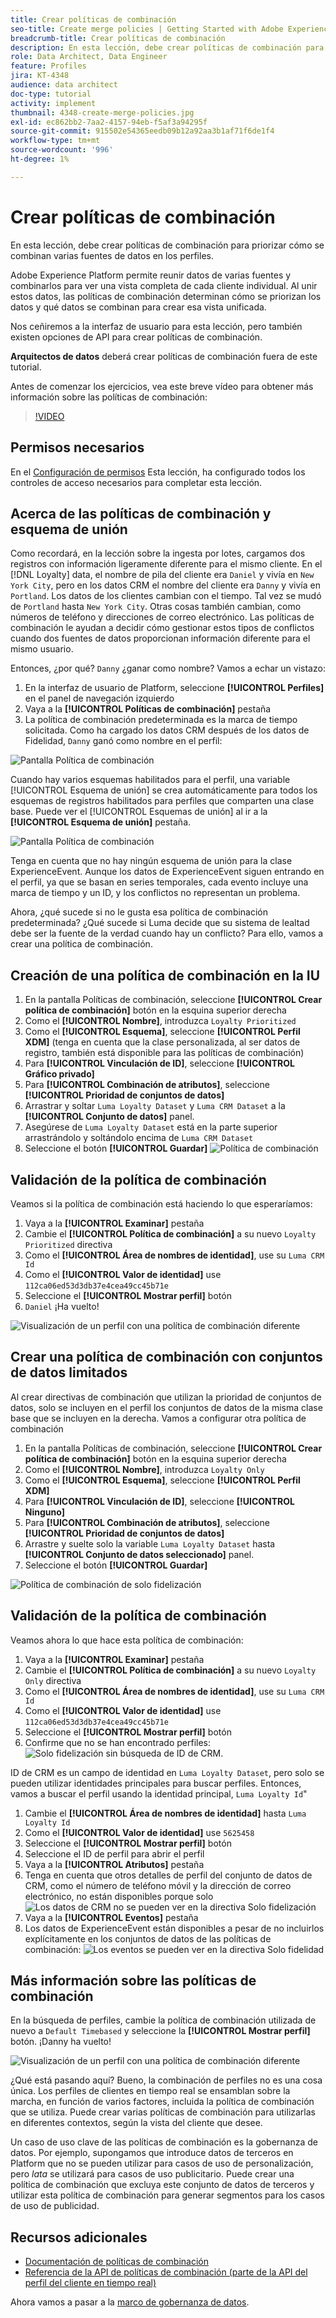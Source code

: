 ```yaml
---
title: Crear políticas de combinación
seo-title: Create merge policies | Getting Started with Adobe Experience Platform for Data Architects and Data Engineers
breadcrumb-title: Crear políticas de combinación
description: En esta lección, debe crear políticas de combinación para determinar cómo se combinan los datos en los perfiles.
role: Data Architect, Data Engineer
feature: Profiles
jira: KT-4348
audience: data architect
doc-type: tutorial
activity: implement
thumbnail: 4348-create-merge-policies.jpg
exl-id: ec862bb2-7aa2-4157-94eb-f5af3a94295f
source-git-commit: 915502e54365eedb09b12a92aa3b1af71f6de1f4
workflow-type: tm+mt
source-wordcount: '996'
ht-degree: 1%

---
```


# Crear políticas de combinación

<!--20 min-->

En esta lección, debe crear políticas de combinación para priorizar cómo se combinan varias fuentes de datos en los perfiles.

Adobe Experience Platform permite reunir datos de varias fuentes y combinarlos para ver una vista completa de cada cliente individual. Al unir estos datos, las políticas de combinación determinan cómo se priorizan los datos y qué datos se combinan para crear esa vista unificada.

Nos ceñiremos a la interfaz de usuario para esta lección, pero también existen opciones de API para crear políticas de combinación.

**Arquitectos de datos** deberá crear políticas de combinación fuera de este tutorial.

Antes de comenzar los ejercicios, vea este breve vídeo para obtener más información sobre las políticas de combinación:
>[!VIDEO](https://video.tv.adobe.com/v/330433?learn=on)

## Permisos necesarios

En el [Configuración de permisos](configure-permissions.md) Esta lección, ha configurado todos los controles de acceso necesarios para completar esta lección.

<!--* Permission items **[!UICONTROL Profile Management]** > **[!UICONTROL View Merge Policies]** and **[!UICONTROL Manage Merge Policies]**
* Permission item **[!UICONTROL Profile Management]** > **[!UICONTROL View Profiles]** and **[!UICONTROL Manage Profiles]**
* Permission item **[!UICONTROL Sandboxes]** > `Luma Tutorial`
* User-role access to the `Luma Tutorial Platform` product profile
-->

## Acerca de las políticas de combinación y esquema de unión

Como recordará, en la lección sobre la ingesta por lotes, cargamos dos registros con información ligeramente diferente para el mismo cliente. En el [!DNL Loyalty] data, el nombre de pila del cliente era `Daniel` y vivía en `New York City`, pero en los datos CRM el nombre del cliente era `Danny` y vivía en `Portland`. Los datos de los clientes cambian con el tiempo. Tal vez se mudó de `Portland` hasta `New York City`. Otras cosas también cambian, como números de teléfono y direcciones de correo electrónico. Las políticas de combinación le ayudan a decidir cómo gestionar estos tipos de conflictos cuando dos fuentes de datos proporcionan información diferente para el mismo usuario.

Entonces, ¿por qué? `Danny` ¿ganar como nombre? Vamos a echar un vistazo:

1. En la interfaz de usuario de Platform, seleccione **[!UICONTROL Perfiles]** en el panel de navegación izquierdo
1. Vaya a la **[!UICONTROL Políticas de combinación]** pestaña
1. La política de combinación predeterminada es la marca de tiempo solicitada. Como ha cargado los datos CRM después de los datos de Fidelidad, `Danny` ganó como nombre en el perfil:

![Pantalla Política de combinación](assets/mergepolicies-default.png)

Cuando hay varios esquemas habilitados para el perfil, una variable [!UICONTROL Esquema de unión] se crea automáticamente para todos los esquemas de registros habilitados para perfiles que comparten una clase base. Puede ver el [!UICONTROL Esquemas de unión] al ir a la **[!UICONTROL Esquema de unión]** pestaña.

![Pantalla Política de combinación](assets/mergepolicies-unionSchema.png)

Tenga en cuenta que no hay ningún esquema de unión para la clase ExperienceEvent. Aunque los datos de ExperienceEvent siguen entrando en el perfil, ya que se basan en series temporales, cada evento incluye una marca de tiempo y un ID, y los conflictos no representan un problema.

Ahora, ¿qué sucede si no le gusta esa política de combinación predeterminada? ¿Qué sucede si Luma decide que su sistema de lealtad debe ser la fuente de la verdad cuando hay un conflicto? Para ello, vamos a crear una política de combinación.

## Creación de una política de combinación en la IU

1. En la pantalla Políticas de combinación, seleccione **[!UICONTROL Crear política de combinación]** botón en la esquina superior derecha
1. Como el **[!UICONTROL Nombre]**, introduzca `Loyalty Prioritized`
1. Como el **[!UICONTROL Esquema]**, seleccione **[!UICONTROL Perfil XDM]** (tenga en cuenta que la clase personalizada, al ser datos de registro, también está disponible para las políticas de combinación)
1. Para **[!UICONTROL Vinculación de ID]**, seleccione **[!UICONTROL Gráfico privado]**
1. Para **[!UICONTROL Combinación de atributos]**, seleccione **[!UICONTROL Prioridad de conjuntos de datos]**
1. Arrastrar y soltar `Luma Loyalty Dataset` y `Luma CRM Dataset` a la **[!UICONTROL Conjunto de datos]** panel.
1. Asegúrese de `Luma Loyalty Dataset` está en la parte superior arrastrándolo y soltándolo encima de `Luma CRM Dataset`
1. Seleccione el botón **[!UICONTROL Guardar]**
   <!--do i need to explain Private Graph? Is that GA?-->
   ![Política de combinación](assets/mergepolicies-newPolicy.png)

## Validación de la política de combinación

Veamos si la política de combinación está haciendo lo que esperaríamos:

1. Vaya a la **[!UICONTROL Examinar]** pestaña
1. Cambie el **[!UICONTROL Política de combinación]** a su nuevo `Loyalty Prioritized` directiva
1. Como el **[!UICONTROL Área de nombres de identidad]**, use su `Luma CRM Id`
1. Como el **[!UICONTROL Valor de identidad]** use `112ca06ed53d3db37e4cea49cc45b71e`
1. Seleccione el **[!UICONTROL Mostrar perfil]** botón
1. `Daniel` ¡Ha vuelto!

![Visualización de un perfil con una política de combinación diferente](assets/mergepolicies-lookupProfileWithMergePolicy.png)

## Crear una política de combinación con conjuntos de datos limitados

Al crear directivas de combinación que utilizan la prioridad de conjuntos de datos, solo se incluyen en el perfil los conjuntos de datos de la misma clase base que se incluyen en la derecha. Vamos a configurar otra política de combinación

1. En la pantalla Políticas de combinación, seleccione **[!UICONTROL Crear política de combinación]** botón en la esquina superior derecha
1. Como el **[!UICONTROL Nombre]**, introduzca  `Loyalty Only`
1. Como el **[!UICONTROL Esquema]**, seleccione **[!UICONTROL Perfil XDM]**
1. Para **[!UICONTROL Vinculación de ID]**, seleccione **[!UICONTROL Ninguno]**
1. Para **[!UICONTROL Combinación de atributos]**, seleccione **[!UICONTROL Prioridad de conjuntos de datos]**
1. Arrastre y suelte solo la variable `Luma Loyalty Dataset` hasta **[!UICONTROL Conjunto de datos seleccionado]** panel.
1. Seleccione el botón **[!UICONTROL Guardar]**

![Política de combinación de solo fidelización](assets/mergepolicies-loyaltyOnly.png)

## Validación de la política de combinación

Veamos ahora lo que hace esta política de combinación:

1. Vaya a la **[!UICONTROL Examinar]** pestaña
1. Cambie el **[!UICONTROL Política de combinación]** a su nuevo `Loyalty Only` directiva
1. Como el **[!UICONTROL Área de nombres de identidad]**, use su `Luma CRM Id`
1. Como el **[!UICONTROL Valor de identidad]** use `112ca06ed53d3db37e4cea49cc45b71e`
1. Seleccione el **[!UICONTROL Mostrar perfil]** botón
1. Confirme que no se han encontrado perfiles:
   ![Solo fidelización sin búsqueda de ID de CRM.](assets/mergepolicies-loyaltyOnly-noCrmLookup.png)

ID de CRM es un campo de identidad en `Luma Loyalty Dataset`, pero solo se pueden utilizar identidades principales para buscar perfiles. Entonces, vamos a buscar el perfil usando la identidad principal, `Luma Loyalty Id`&quot;

1. Cambie el **[!UICONTROL Área de nombres de identidad]** hasta `Luma Loyalty Id`
1. Como el **[!UICONTROL Valor de identidad]** use `5625458`
1. Seleccione el **[!UICONTROL Mostrar perfil]** botón
1. Seleccione el ID de perfil para abrir el perfil
1. Vaya a la **[!UICONTROL Atributos]** pestaña
1. Tenga en cuenta que otros detalles de perfil del conjunto de datos de CRM, como el número de teléfono móvil y la dirección de correo electrónico, no están disponibles porque solo
   ![Los datos de CRM no se pueden ver en la directiva Solo fidelización](assets/mergepolicies-loyaltyOnly-attributes.png)
1. Vaya a la **[!UICONTROL Eventos]** pestaña
1. Los datos de ExperienceEvent están disponibles a pesar de no incluirlos explícitamente en los conjuntos de datos de las políticas de combinación:
   ![Los eventos se pueden ver en la directiva Solo fidelidad](assets/mergepolicies-loyaltyOnly-events.png)

## Más información sobre las políticas de combinación

En la búsqueda de perfiles, cambie la política de combinación utilizada de nuevo a `Default Timebased` y seleccione la **[!UICONTROL Mostrar perfil]** botón. ¡Danny ha vuelto!

![Visualización de un perfil con una política de combinación diferente](assets/mergepolicies-backToDanny.png)

¿Qué está pasando aquí? Bueno, la combinación de perfiles no es una cosa única. Los perfiles de clientes en tiempo real se ensamblan sobre la marcha, en función de varios factores, incluida la política de combinación que se utiliza. Puede crear varias políticas de combinación para utilizarlas en diferentes contextos, según la vista del cliente que desee.

Un caso de uso clave de las políticas de combinación es la gobernanza de datos. Por ejemplo, supongamos que introduce datos de terceros en Platform que no se pueden utilizar para casos de uso de personalización, pero _lata_ se utilizará para casos de uso publicitario. Puede crear una política de combinación que excluya este conjunto de datos de terceros y utilizar esta política de combinación para generar segmentos para los casos de uso de publicidad.

## Recursos adicionales

* [Documentación de políticas de combinación](https://experienceleague.adobe.com/docs/experience-platform/profile/merge-policies/overview.html)
* [Referencia de la API de políticas de combinación (parte de la API del perfil del cliente en tiempo real)](https://www.adobe.io/experience-platform-apis/references/profile/#tag/Merge-policies)

Ahora vamos a pasar a la [marco de gobernanza de datos](apply-data-governance-framework.md).
